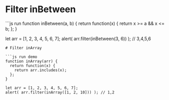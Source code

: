 # Filter inBetween

\`\`\`js run function inBetween\(a, b\) { return function\(x\) { return x &gt;= a && x &lt;= b; }; }

let arr = \[1, 2, 3, 4, 5, 6, 7\]; alert\( arr.filter\(inBetween\(3, 6\)\) \); // 3,4,5,6

```text
# Filter inArray

```js run demo
function inArray(arr) {
  return function(x) {
    return arr.includes(x);
  };
}

let arr = [1, 2, 3, 4, 5, 6, 7];
alert( arr.filter(inArray([1, 2, 10])) ); // 1,2
```

